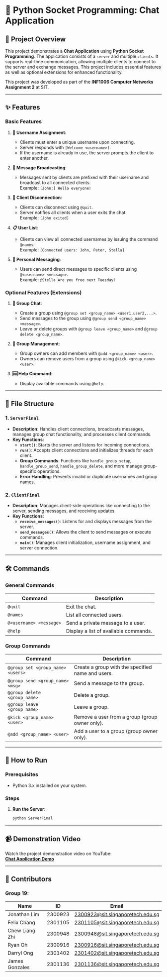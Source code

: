 # 📜 Python Socket Programming: Chat Application

## 📝 Project Overview
This project demonstrates a **Chat Application** using **Python Socket Programming**. The application consists of a `server` and multiple `clients`. It supports real-time communication, allowing multiple clients to connect to the server and exchange messages. This project includes essential features as well as optional extensions for enhanced functionality.

This project was developed as part of the **INF1006 Computer Networks Assignment 2** at SIT.

---

## ✨ Features

### Basic Features
1. **🧑 Username Assignment**:
   - Clients must enter a unique username upon connecting.
   - Server responds with `[Welcome <username>]`.
   - If the username is already in use, the server prompts the client to enter another.

2. **📢 Message Broadcasting**:
   - Messages sent by clients are prefixed with their username and broadcast to all connected clients.  
     Example: `[John:] Hello everyone!`

3. **🔌 Client Disconnection**:
   - Clients can disconnect using `@quit`.
   - Server notifies all clients when a user exits the chat.  
     Example: `[John exited]`

4. **📋 User List**:
   - Clients can view all connected usernames by issuing the command `@names`.  
     Example: `[Connected users: John, Peter, Stella]`

5. **💬 Personal Messaging**:
   - Users can send direct messages to specific clients using `@<username> <message>`.  
     Example: `@Stella Are you free next Tuesday?`

### Optional Features (Extensions)
1. **👥 Group Chat**:
   - Create a group using `@group set <group_name> <user1,user2,...>`.
   - Send messages to the group using `@group send <group_name> <message>`.
   - Leave or delete groups with `@group leave <group_name>` and `@group delete <group_name>`.

2. **🔧 Group Management**:
   - Group owners can add members with `@add <group_name> <user>`.
   - Owners can remove users from a group using `@kick <group_name> <user>`.

3. **🆘 Help Command**:
   - Display available commands using `@help`.

---

## 📁 File Structure

### 1. `ServerFinal`
- **Description**: Handles client connections, broadcasts messages, manages group chat functionality, and processes client commands.
- **Key Functions**:
  - **`start()`**: Starts the server and listens for incoming connections.
  - **`run()`**: Accepts client connections and initializes threads for each client.
  - **Group Commands**: Functions like `handle_group_setup`, `handle_group_send`, `handle_group_delete`, and more manage group-specific operations.
  - **Error Handling**: Prevents invalid or duplicate usernames and group names.

### 2. `ClientFinal`
- **Description**: Manages client-side operations like connecting to the server, sending messages, and receiving updates.
- **Key Functions**:
  - **`receive_messages()`**: Listens for and displays messages from the server.
  - **`send_messages()`**: Allows the client to send messages or execute commands.
  - **`main()`**: Manages client initialization, username assignment, and server connection.

---

## 🛠️ Commands

### General Commands
| **Command**                  | **Description**                                           |
|------------------------------|-----------------------------------------------------------|
| `@quit`                     | Exit the chat.                                            |
| `@names`                    | List all connected users.                                 |
| `@<username> <message>`     | Send a private message to a user.                         |
| `@help`                     | Display a list of available commands.                     |

### Group Commands
| **Command**                           | **Description**                                           |
|---------------------------------------|-----------------------------------------------------------|
| `@group set <group_name> <users>`     | Create a group with the specified name and users.         |
| `@group send <group_name> <msg>`      | Send a message to the group.                              |
| `@group delete <group_name>`          | Delete a group.                                           |
| `@group leave <group_name>`           | Leave a group.                                            |
| `@kick <group_name> <user>`           | Remove a user from a group (group owner only).            |
| `@add <group_name> <user>`            | Add a user to a group (group owner only).                 |

---

## 🚀 How to Run

### Prerequisites
- Python 3.x installed on your system.

### Steps
1. **Run the Server**:
   ```bash
   python ServerFinal

---

## 📹 Demonstration Video

Watch the project demonstration video on YouTube:  
[**Chat Application Demo**](https://youtu.be/a226wXnOiuY)

---

## 👥 Contributors

### Group 19:
| **Name**             | **ID**       | **Email**                              |
|-----------------------|--------------|----------------------------------------|
| Jonathan Lim         | 2300923      | 2300923@sit.singaporetech.edu.sg       |
| Felix Chang          | 2301105      | 2301105@sit.singaporetech.edu.sg       |
| Chew Liang Zhi       | 2300948      | 2300948@sit.singaporetech.edu.sg       |
| Ryan Oh              | 2300916      | 2300916@sit.singaporetech.edu.sg       |
| Darryl Ong           | 2301402      | 2301402@sit.singaporetech.edu.sg       |
| James Gonzales       | 2301136      | 2301136@sit.singaporetech.edu.sg       |

